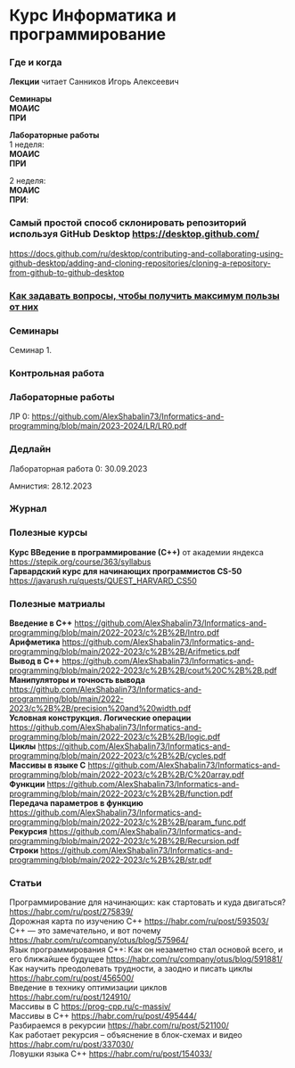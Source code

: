 # Курс Информатика и программирование

### Где и когда
**Лекции** читает Санников Игорь Алексеевич  
  
**Семинары**   
**МОАИС**   
**ПРИ**   
  
**Лабораторные работы**  
1 неделя:  
**МОАИС**  
**ПРИ**   
  
2 неделя:  
**МОАИС**   
**ПРИ**: 

### Самый простой способ склонировать репозиторий используя GitHub Desktop https://desktop.github.com/  
https://docs.github.com/ru/desktop/contributing-and-collaborating-using-github-desktop/adding-and-cloning-repositories/cloning-a-repository-from-github-to-github-desktop  

### <a href ="https://github.com/AlexShabalin73/Informatics-and-programming/blob/main/2022-2023/%D0%9A%D0%B0%D0%BA%20%D0%B7%D0%B0%D0%B4%D0%B0%D0%B2%D0%B0%D1%82%D1%8C%20%D0%B2%D0%BE%D0%BF%D1%80%D0%BE%D1%81%D1%8B.pdf">Как задавать вопросы, чтобы получить максимум пользы от них</a>  
  
### Семинары  
Семинар 1.    

### Контрольная работа  
  

### Лабораторные работы  

ЛР 0:  https://github.com/AlexShabalin73/Informatics-and-programming/blob/main/2023-2024/LR/LR0.pdf  


### Дедлайн
Лабораторная работа 0: 30.09.2023  

Амнистия: 28.12.2023  

### Журнал  



### Полезные курсы
**Курс ВВедение в программирование (С++)** от академии яндекса https://stepik.org/course/363/syllabus  
**Гарвардский курс для начинающих программистов CS-50** https://javarush.ru/quests/QUEST_HARVARD_CS50

### Полезные матриалы  
**Введение в C++** https://github.com/AlexShabalin73/Informatics-and-programming/blob/main/2022-2023/c%2B%2B/Intro.pdf  
**Арифметика** https://github.com/AlexShabalin73/Informatics-and-programming/blob/main/2022-2023/c%2B%2B/Arifmetics.pdf  
**Вывод в С++** https://github.com/AlexShabalin73/Informatics-and-programming/blob/main/2022-2023/c%2B%2B/cout%20C%2B%2B.pdf  
**Манипуляторы и точность вывода** https://github.com/AlexShabalin73/Informatics-and-programming/blob/main/2022-2023/c%2B%2B/precision%20and%20width.pdf  
**Условная конструкция. Логические операции** https://github.com/AlexShabalin73/Informatics-and-programming/blob/main/2022-2023/c%2B%2B/logic.pdf  
**Циклы** https://github.com/AlexShabalin73/Informatics-and-programming/blob/main/2022-2023/c%2B%2B/cycles.pdf     
**Массивы в языке С** https://github.com/AlexShabalin73/Informatics-and-programming/blob/main/2022-2023/c%2B%2B/C%20array.pdf  
**Функции** https://github.com/AlexShabalin73/Informatics-and-programming/blob/main/2022-2023/c%2B%2B/function.pdf  
**Передача параметров в функцию** https://github.com/AlexShabalin73/Informatics-and-programming/blob/main/2022-2023/c%2B%2B/param_func.pdf  
**Рекурсия** https://github.com/AlexShabalin73/Informatics-and-programming/blob/main/2022-2023/c%2B%2B/Recursion.pdf  
**Строки** https://github.com/AlexShabalin73/Informatics-and-programming/blob/main/2022-2023/c%2B%2B/str.pdf  


### Статьи
Программирование для начинающих: как стартовать и куда двигаться? https://habr.com/ru/post/275839/  
Дорожная карта по изучению C++ https://habr.com/ru/post/593503/  
C++ — это замечательно, и вот почему https://habr.com/ru/company/otus/blog/575964/  
Язык программирования C++: Как он незаметно стал основой всего, и его ближайшее будущее https://habr.com/ru/company/otus/blog/591881/  
Как научить преодолевать трудности, а заодно и писать циклы https://habr.com/ru/post/456500/  
Введение в технику оптимизации циклов https://habr.com/ru/post/124910/  
Массивы в С https://prog-cpp.ru/c-massiv/  
Массивы в С++ https://habr.com/ru/post/495444/  
Разбираемся в рекурсии https://habr.com/ru/post/521100/  
Как работает рекурсия – объяснение в блок-схемах и видео  https://habr.com/ru/post/337030/  
Ловушки языка С++ https://habr.com/ru/post/154033/  
